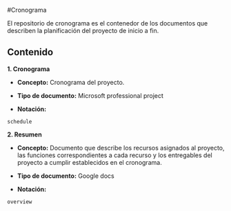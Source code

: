 #Cronograma

El repositorio de cronograma es el contenedor de los documentos que describen la planificación del proyecto de inicio a fin.


## Contenido

**1. Cronograma**

* **Concepto:** Cronograma del proyecto.

* **Tipo de documento:** Microsoft professional project

* **Notación:**

 ```
 schedule
  ```

**2. Resumen**

* **Concepto:** Documento que describe los recursos asignados al proyecto, las funciones correspondientes a cada recurso y los entregables del proyecto a cumplir establecidos en el cronograma.

* **Tipo de documento:** Google docs

* **Notación:**

 ```
overview
 ```
